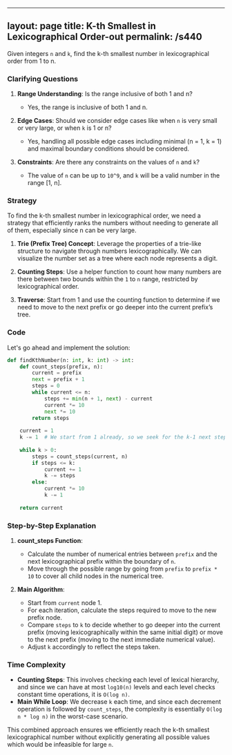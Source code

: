
---
layout: page
title:  K-th Smallest in Lexicographical Order-out
permalink: /s440
---
Given integers `n` and `k`, find the k-th smallest number in lexicographical order from 1 to n.

### Clarifying Questions
1. **Range Understanding**: Is the range inclusive of both 1 and n?
   - Yes, the range is inclusive of both 1 and n.

2. **Edge Cases**: Should we consider edge cases like when `n` is very small or very large, or when `k` is 1 or n?
   - Yes, handling all possible edge cases including minimal (n = 1, k = 1) and maximal boundary conditions should be considered.

3. **Constraints**: Are there any constraints on the values of `n` and `k`?
   - The value of `n` can be up to `10^9`, and `k` will be a valid number in the range [1, n].

### Strategy
To find the k-th smallest number in lexicographical order, we need a strategy that efficiently ranks the numbers without needing to generate all of them, especially since n can be very large.

1. **Trie (Prefix Tree) Concept**: Leverage the properties of a trie-like structure to navigate through numbers lexicographically. We can visualize the number set as a tree where each node represents a digit.

2. **Counting Steps**: Use a helper function to count how many numbers are there between two bounds within the `1` to `n` range, restricted by lexicographical order.

3. **Traverse**: Start from 1 and use the counting function to determine if we need to move to the next prefix or go deeper into the current prefix’s tree.

### Code

Let's go ahead and implement the solution:

```python
def findKthNumber(n: int, k: int) -> int:
    def count_steps(prefix, n):
        current = prefix
        next = prefix + 1
        steps = 0
        while current <= n:
            steps += min(n + 1, next) - current
            current *= 10
            next *= 10
        return steps
    
    current = 1
    k -= 1  # We start from 1 already, so we seek for the k-1 next steps
    
    while k > 0:
        steps = count_steps(current, n)
        if steps <= k:
            current += 1
            k -= steps
        else:
            current *= 10
            k -= 1
    
    return current
```

### Step-by-Step Explanation

1. **count_steps Function**: 
   - Calculate the number of numerical entries between `prefix` and the next lexicographical prefix within the boundary of `n`.
   - Move through the possible range by going from `prefix` to `prefix * 10` to cover all child nodes in the numerical tree.

2. **Main Algorithm**: 
   - Start from `current` node 1.
   - For each iteration, calculate the steps required to move to the new prefix node.
   - Compare `steps` to `k` to decide whether to go deeper into the current prefix (moving lexicographically within the same initial digit) or move to the next prefix (moving to the next immediate numerical value).
   - Adjust `k` accordingly to reflect the steps taken.

### Time Complexity
- **Counting Steps**: This involves checking each level of lexical hierarchy, and since we can have at most `log10(n)` levels and each level checks constant time operations, it is `O(log n)`.
- **Main While Loop**: We decrease `k` each time, and since each decrement operation is followed by `count_steps`, the complexity is essentially `O(log n * log n)` in the worst-case scenario.

This combined approach ensures we efficiently reach the k-th smallest lexicographical number without explicitly generating all possible values which would be infeasible for large `n`.